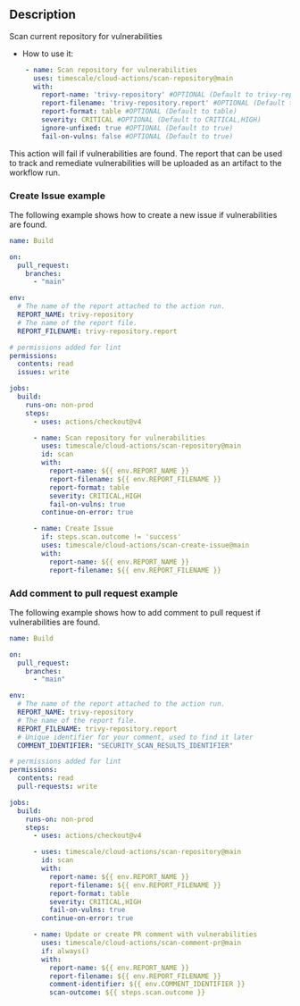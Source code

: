 ## Description
Scan current repository for vulnerabilities

- How to use it:
```yaml
    - name: Scan repository for vulnerabilities
      uses: timescale/cloud-actions/scan-repository@main
      with:
        report-name: 'trivy-repository' #OPTIONAL (Default to trivy-repository)
        report-filename: 'trivy-repository.report' #OPTIONAL (Default to trivy-repository.report)
        report-format: table #OPTIONAL (Default to table)
        severity: CRITICAL #OPTIONAL (Default to CRITICAL,HIGH)
        ignore-unfixed: true #OPTIONAL (Default to true)
        fail-on-vulns: false #OPTIONAL (Default to true)
```

This action will fail if vulnerabilities are found. The report that can be used to track and remediate vulnerabilities will be uploaded as an artifact to the workflow run.

### Create Issue example

The following example shows how to create a new issue if vulnerabilities are found.

```yaml
name: Build

on:
  pull_request:
    branches:
      - "main"

env:
  # The name of the report attached to the action run.
  REPORT_NAME: trivy-repository
  # The name of the report file.
  REPORT_FILENAME: trivy-repository.report

# permissions added for lint
permissions:
  contents: read
  issues: write

jobs:
  build:
    runs-on: non-prod
    steps:
      - uses: actions/checkout@v4

      - name: Scan repository for vulnerabilities
        uses: timescale/cloud-actions/scan-repository@main
        id: scan
        with:
          report-name: ${{ env.REPORT_NAME }}
          report-filename: ${{ env.REPORT_FILENAME }}
          report-format: table
          severity: CRITICAL,HIGH
          fail-on-vulns: true
        continue-on-error: true

      - name: Create Issue
        if: steps.scan.outcome != 'success'
        uses: timescale/cloud-actions/scan-create-issue@main
        with:
          report-name: ${{ env.REPORT_NAME }}
          report-filename: ${{ env.REPORT_FILENAME }}
```

### Add comment to pull request example

The following example shows how to add comment to pull request if vulnerabilities are found.

```yaml
name: Build

on:
  pull_request:
    branches:
      - "main"

env:
  # The name of the report attached to the action run.
  REPORT_NAME: trivy-repository
  # The name of the report file.
  REPORT_FILENAME: trivy-repository.report
  # Unique identifier for your comment, used to find it later
  COMMENT_IDENTIFIER: "SECURITY_SCAN_RESULTS_IDENTIFIER"

# permissions added for lint
permissions:
  contents: read
  pull-requests: write

jobs:
  build:
    runs-on: non-prod
    steps:
      - uses: actions/checkout@v4

      - uses: timescale/cloud-actions/scan-repository@main
        id: scan
        with:
          report-name: ${{ env.REPORT_NAME }}
          report-filename: ${{ env.REPORT_FILENAME }}
          report-format: table
          severity: CRITICAL,HIGH
          fail-on-vulns: true
        continue-on-error: true

      - name: Update or create PR comment with vulnerabilities
        uses: timescale/cloud-actions/scan-comment-pr@main
        if: always()
        with:
          report-name: ${{ env.REPORT_NAME }}
          report-filename: ${{ env.REPORT_FILENAME }}
          comment-identifier: ${{ env.COMMENT_IDENTIFIER }}
          scan-outcome: ${{ steps.scan.outcome }}
```
